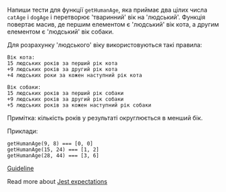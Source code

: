 Напиши тести для функції `getHumanAge`, яка приймає два цілих числа `catAge` і `dogAge` і перетворює 'тваринний' вік на 'людський'. Функція повертає масив, де першим елементом є 'людський' вік кота, а другим елементом є 'людський' вік собаки.

Для розрахунку 'людського' віку використовуються такі правила:
```
Вік кота:
15 людських років за перший рік кота
+9 людських років за другий рік кота
+4 людських роки за кожен наступний рік кота 

Вік собаки:
15 людських років за перший рік собаки
+9 людських років за другий рік собаки
+5 людських років за кожен наступний рік собаки
```

Примітка: кількість років у результаті округлюється в менший бік.

Приклади:
```
getHumanAge(9, 8) === [0, 0]
getHumanAge(15, 24) === [1, 2]
getHumanAge(28, 44) === [3, 6]
```

[Guideline](https://github.com/mate-academy/js_task-guideline/blob/master/README.md)

Read more about [Jest expectations](https://jestjs.io/uk/docs/expect)